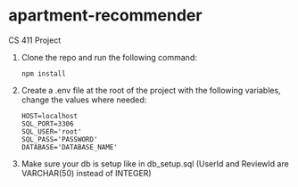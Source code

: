 # apartment-recommender
CS 411 Project

1. Clone the repo and run the following command:
	```
	npm install
	```
2. Create a .env file at the root of the project with the following variables, change the values where needed:
	```
	HOST=localhost
	SQL_PORT=3306
	SQL_USER='root'
	SQL_PASS='PASSWORD'
	DATABASE='DATABASE_NAME'
	```
3. Make sure your db is setup like in db_setup.sql (UserId and ReviewId are VARCHAR(50) instead of INTEGER)

